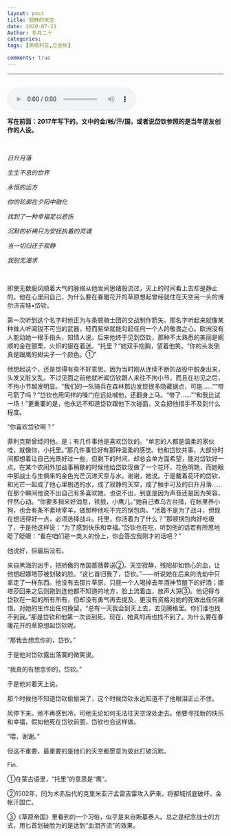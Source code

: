 ```yaml
---
layout: post
title: 寂静的天空
date: 2020-07-21
Author: 冬月二十
categories: 
tags: [黑塔利亚,立金帐]

comments: true
--- 
```


***
<br>


<audio id="audio" controls="" preload="true">
      <source id="mp3" src="http://m801.music.126.net/20200721130959/3be4567ce368df6a84b80d149b6fbdea/jdymusic/obj/w5zDlMODwrDDiGjCn8Ky/2196853462/116b/ae73/87d8/30e2eae8123bd328c09c798ea4f1e3ae.mp3">
      </audio>


<br>

**写在前面：2017年写下的。文中的金/帐/汗/国，或者说岱钦参照的是当年朋友创作的人设。**

<br>

*日升月落*

*生生不息的世界*

*永恒的远方*

*你的轮廓在夕阳中融化*

*找到了一种幸福足以悲伤*

*沉默的祈祷只为安抚执着的灵魂*

*当一切归还于寂静*

*我别无渴求*

<br>

  即使无数股风顺着大气的脉络从他发间思绪般流过，天上的时间看上去却是静止的。他在心里问自己，为什么要在春暖花开的草原想起曾经就住在天空另一头的博尔济吉特•岱钦。

  第一次听到这个名字时他正为与条顿骑士团的交战制作箭矢。那名字听起来就像某种耸人听闻锐不可当的武器，轻而易举就能勾起任何一个人的敬畏之心。欧洲没有人能动她一根手指头，知情人说。后来他终于见到岱钦，那种不太熟悉的美丽是婉顺的金在颤栗，火炽的银在着迷。“托里？”她双手抱胸，望着他笑。“你的头发倒真是跟鹰的翅尖子一个颜色。①”

  他想起这个，还是觉得有些不好意思。因为当时刚从连续不断的战役中脱身出来，头发又脏又乱。不过见面之前他就听闻岱钦跟人来往不拘小节，而且在初见之后，不拘小节越发明显。“我们的一队骑兵在森林那边发现很多隐藏据点，可能……”“带弓箭了吗？”岱钦也用同样的嗓门在远处喊他，还翻身上马。“带了……”“和我比试一场！”更重要的是，他永远不知道岱钦跟他下次碰面，又会把他措手不及到什么程度。

  “你喜欢岱钦啊？”

  菲利克斯曾经问他。是；有几件事他是喜欢岱钦的。“单恋的人都是温柔的家伙哇，就像你，小托里。”那几件事恰好有那种温柔的感觉。他和岱钦共事，大部分时间都想着让自己光景好过一些，但剩下的时间，却总会单方面希望，能对岱钦好一点。在某个农闲外加战事稍歇的时候他给岱钦现做了一个花环，花色明艳，而她眼中那战士与生俱来的金色光芒沉进天空与水。谢谢，她说。于是戴着花环的岱钦，和光芒一起成了他心里剔透的水，成了寂静的天空，成了触手可及的日升月落……在那个瞬间他说不出自己有多喜欢她，也说不出，到底是因为声音还是因为笑容，怦然心动。“你要多捎来好消息，铁狼，小鹰儿。”她自己煮乌古台措，在帐里养小狗，也会有条不紊地宰羊，做那种他吃不完的锅包肉。“活着不是为了战斗，但现在想活得好一点，必须选择战斗。托里，你活着为了什么？”那顿锅包肉好吃极了，于是他这样说：“为了感到快乐和幸福。”岱钦也在吃，听到他的话若有所思地眨了眨眼：“看在咱们是一类人的份上，你会答应我刚才的话吧？”

  他说好，但最后没有。

  来自黑海的凶手，把骄傲的帝国蔷薇葬送②。天空寂静，残阳却如惊心的血，让他想起娜塔莎被划破的脸。“这匕首归我了，岱钦。”——听说她在后来的洗劫中只拿走了一样东西。他没有去那片草原，只能一个人喝掉去年酒神节酿下的好酒；娜塔莎回来之后则跑到连他都不知道的地方，脸上流着血，放声大哭③。他记得与岱钦在一起的所有所有，但却没有勇气再去提及，更没有资格对她的死做出任何痛惜，对她的生作出任何挽留。“总有一天我会到天上去，去见腾格里。你们谁也找不到我。”那是岱钦和他第一次谈到死。现在，她真的再也找不到了。为什么要在春暖花开的草原想起岱钦呢。

  “那我会想念你的，岱钦。”

  于是他对岱钦露出落寞的微笑说。

  “我真的有想念你的，岱钦。”

  于是他对着天上说。

  那个时候他不知道岱钦偷偷哭了，这个时候岱钦永远知道不了他眼泪正止不住。

  风停下来。他不再感到冷。可他无论如何无法往天空深处走去。他要寻找新的快乐和幸福，假如他死在岱钦前面，岱钦也会这样做。

  “喂，谢谢。”

  但这不重要，最重要的是他们的天空都愿意为彼此打破沉默。

 

Fin.

 

①在蒙古语里，“托里”的意思是“鹰”。

②1502年，同为术赤后代的克里米亚汗孟雷吉雷攻入萨来，将都城彻底破坏，金帐汗国亡。

③《草原帝国》里看到的一个习俗，似乎是来自斯基泰人。总之是纪念战士的方式，用匕首划破脸为的是达到“血泪齐流”的效果。
